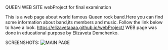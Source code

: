 QUEEN WEB SITE
webProject for final examination

This is a web page about world famous Queen rock band.Here you can find some information about band,its members and music.
Follow the link below to have a look.
https://elizavetaaaa.github.io/webProject/
WEB page was done in educational purpose by Elizaveta Demchenko.

SCREENSHOTS:
![MAIN PAGE]("https://i.imgur.com/jUKJVo8.png")
